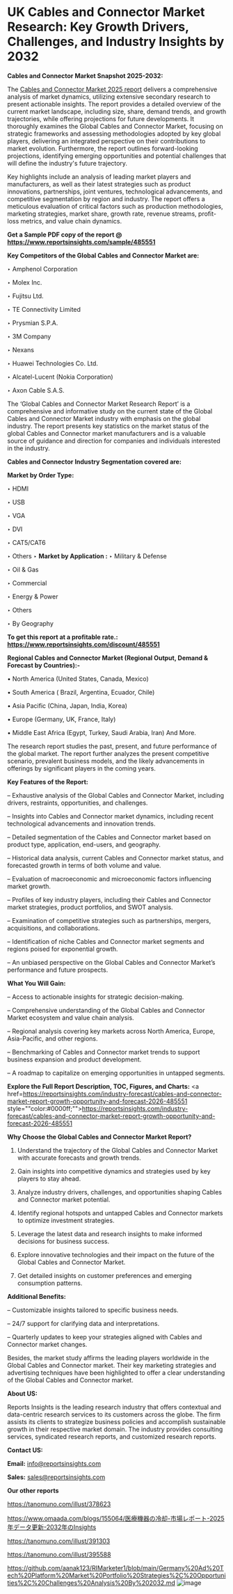 # UK Cables and Connector Market Research: Key Growth Drivers, Challenges, and Industry Insights by 2032

<strong>Cables and Connector Market Snapshot 2025-2032:</strong>

The <a href=https://www.reportsinsights.com/sample/485551>Cables and Connector Market 2025 report</a> delivers a comprehensive analysis of market dynamics, utilizing extensive secondary research to present actionable insights. The report provides a detailed overview of the current market landscape, including size, share, demand trends, and growth trajectories, while offering projections for future developments. It thoroughly examines the Global Cables and Connector Market, focusing on strategic frameworks and assessing methodologies adopted by key global players, delivering an integrated perspective on their contributions to market evolution. Furthermore, the report outlines forward-looking projections, identifying emerging opportunities and potential challenges that will define the industry's future trajectory.

Key highlights include an analysis of leading market players and manufacturers, as well as their latest strategies such as product innovations, partnerships, joint ventures, technological advancements, and competitive segmentation by region and industry. The report offers a meticulous evaluation of critical factors such as production methodologies, marketing strategies, market share, growth rate, revenue streams, profit-loss metrics, and value chain dynamics.

<strong>Get a Sample PDF copy of the report @ <a href=https://www.reportsinsights.com/sample/485551 style=color:#0000ff;>https://www.reportsinsights.com/sample/485551</a></strong>

<strong>Key Competitors of the Global Cables and Connector Market are:</strong>

‣ Amphenol Corporation

‣ Molex Inc.

‣ Fujitsu Ltd.

‣ TE Connectivity Limited

‣ Prysmian S.P.A.

‣ 3M Company

‣ Nexans

‣ Huawei Technologies Co. Ltd.

‣ Alcatel-Lucent (Nokia Corporation)

‣ Axon Cable S.A.S.

The ‘Global Cables and Connector Market Research Report’ is a comprehensive and informative study on the current state of the Global Cables and Connector Market industry with emphasis on the global industry. The report presents key statistics on the market status of the global Cables and Connector market manufacturers and is a valuable source of guidance and direction for companies and individuals interested in the industry.

<strong>Cables and Connector Industry Segmentation covered are:</strong>

<strong>Market by Order Type: </strong>

‣ HDMI

‣ USB

‣ VGA

‣ DVI

‣ CAT5/CAT6

‣ Others
‣ 
<strong>Market by Application :</strong>
‣ Military & Defense

‣ Oil & Gas

‣ Commercial

‣ Energy & Power

‣ Others

‣ By Geography

<strong>To get this report at a profitable rate.: <a href=https://www.reportsinsights.com/discount/485551 style=color:#0000ff;>https://www.reportsinsights.com/discount/485551</a></strong>

<strong>Regional Cables and Connector Market (Regional Output, Demand &amp; Forecast by Countries):-</strong>

• North America (United States, Canada, Mexico)

• South America ( Brazil, Argentina, Ecuador, Chile)

• Asia Pacific (China, Japan, India, Korea)

• Europe (Germany, UK, France, Italy)

• Middle East Africa (Egypt, Turkey, Saudi Arabia, Iran) And More.

The research report studies the past, present, and future performance of the global market. The report further analyzes the present competitive scenario, prevalent business models, and the likely advancements in offerings by significant players in the coming years.

<strong>Key Features of the Report:</strong>

– Exhaustive analysis of the Global Cables and Connector Market, including drivers, restraints, opportunities, and challenges.

– Insights into Cables and Connector market dynamics, including recent technological advancements and innovation trends.

– Detailed segmentation of the Cables and Connector market based on product type, application, end-users, and geography.

– Historical data analysis, current Cables and Connector market status, and forecasted growth in terms of both volume and value.

– Evaluation of macroeconomic and microeconomic factors influencing market growth.

– Profiles of key industry players, including their Cables and Connector market strategies, product portfolios, and SWOT analysis.

– Examination of competitive strategies such as partnerships, mergers, acquisitions, and collaborations.

– Identification of niche Cables and Connector market segments and regions poised for exponential growth.

– An unbiased perspective on the Global Cables and Connector Market’s performance and future prospects.

<strong>What You Will Gain:</strong>

– Access to actionable insights for strategic decision-making.

– Comprehensive understanding of the Global Cables and Connector Market ecosystem and value chain analysis.

– Regional analysis covering key markets across North America, Europe, Asia-Pacific, and other regions.

– Benchmarking of Cables and Connector market trends to support business expansion and product development.

– A roadmap to capitalize on emerging opportunities in untapped segments.

<strong>Explore the Full Report Description, TOC, Figures, and Charts:</strong>
<a href=https://reportsinsights.com/industry-forecast/cables-and-connector-market-report-growth-opportunity-and-forecast-2026-485551 style=""color:#0000ff;"">https://reportsinsights.com/industry-forecast/cables-and-connector-market-report-growth-opportunity-and-forecast-2026-485551</a>

<strong>Why Choose the Global Cables and Connector Market Report?</strong>

1. Understand the trajectory of the Global Cables and Connector Market with accurate forecasts and growth trends.

2. Gain insights into competitive dynamics and strategies used by key players to stay ahead.

3. Analyze industry drivers, challenges, and opportunities shaping Cables and Connector market potential.

4. Identify regional hotspots and untapped Cables and Connector markets to optimize investment strategies.

5. Leverage the latest data and research insights to make informed decisions for business success.

6. Explore innovative technologies and their impact on the future of the Global Cables and Connector Market.

7. Get detailed insights on customer preferences and emerging consumption patterns.

<strong>Additional Benefits:</strong>

– Customizable insights tailored to specific business needs.

– 24/7 support for clarifying data and interpretations.

– Quarterly updates to keep your strategies aligned with Cables and Connector market changes.

Besides, the market study affirms the leading players worldwide in the Global Cables and Connector market. Their key marketing strategies and advertising techniques have been highlighted to offer a clear understanding of the Global Cables and Connector market.

<strong><strong>About US</strong>:</strong>

Reports Insights is the leading research industry that offers contextual and data-centric research services to its customers across the globe. The firm assists its clients to strategize business policies and accomplish sustainable growth in their respective market domain. The industry provides consulting services, syndicated research reports, and customized research reports.

<strong>Contact US:</strong>

<p class=><b>Email:</b> <a href=mailto:info@reportsinsights.com>info@reportsinsights.com</a></p>
<p class=><b>Sales:</b> <a href=mailto:sales@reportsinsights.com>sales@reportsinsights.com</a></p>

<strong>Our other reports</strong>

<a href=https://tanomuno.com/illust/378623>https://tanomuno.com/illust/378623</a>

<a href=https://www.omaada.com/blogs/155064/医療機器の冷却-市場レポート-2025年データ更新-2032年のInsights>https://www.omaada.com/blogs/155064/医療機器の冷却-市場レポート-2025年データ更新-2032年のInsights</a>

<a href=https://tanomuno.com/illust/391303>https://tanomuno.com/illust/391303</a>

<a href=https://tanomuno.com/illust/395588>https://tanomuno.com/illust/395588</a>

<a href=https://github.com/aanak123/RIMarketer1/blob/main/Germany%20Ad%20Tech%20Platform%20Market%20Portfolio%20Strategies%2C%20Opportunities%2C%20Challenges%20Analysis%20By%202032.md>https://github.com/aanak123/RIMarketer1/blob/main/Germany%20Ad%20Tech%20Platform%20Market%20Portfolio%20Strategies%2C%20Opportunities%2C%20Challenges%20Analysis%20By%202032.md</a>
![image](https://github.com/user-attachments/assets/5f50401c-d79f-4c8f-a4a3-2ba7f2cb7865)
